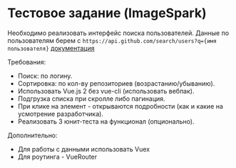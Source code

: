 # Тестовое задание (ImageSpark)
Необходимо реализовать интерфейс поиска пользователей.
Данные по пользователям берем с
`https://api.github.com/search/users?q={имя пользователя}`
[документация](https://developer.github.com/v3/search/#search-users)

Требования:
- Поиск: по логину.
- Сортировка: по кол-ву репозиториев (возрастанию/убыванию).
- Использовать Vue.js 2 без vue-cli (использовать вебпак).
- Подгрузка списка при скролле либо пагинация.
- При клике на элемент - открываются подробности (как и какие на усмотрение разработчика).
- Реализовать 3 юнит-теста на функционал (опционально).

Дополнительно:
- Для работы с данными использовать Vuex
- Для роутинга - VueRouter